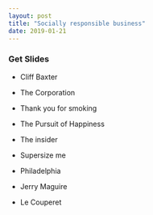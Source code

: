 ```yaml
---
layout: post
title: "Socially responsible business"
date: 2019-01-21
---
```


### Get Slides

- Cliff Baxter


- The Corporation
- Thank you for smoking
- The Pursuit of Happiness
- The insider
- Supersize me
- Philadelphia
- Jerry Maguire
- Le Couperet 



